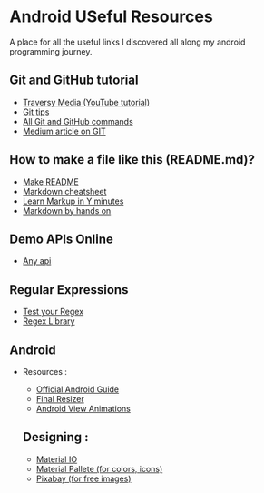 # Android USeful Resources
A place for all the useful links I discovered all along my android programming journey.

## Git and GitHub tutorial
* [Traversy Media (YouTube tutorial)](https://www.youtube.com/watch?v=SWYqp7iY_Tc)
* [Git tips](https://github.com/Quadrified/Git-Tips)
* [All Git and GitHub commands](https://github.com/joshnh/Git-Commands)
* [Medium article on GIT](https://itnext.io/become-a-git-pro-in-just-one-blog-a-thorough-guide-to-git-architecture-and-command-line-interface-93fbe9bdb395)

## How to make a file like this (README.md)?
* [Make README](https://www.makeareadme.com/)
* [Markdown cheatsheet](https://www.markdownguide.org/cheat-sheet)
* [Learn Markup in Y minutes](https://learnxinyminutes.com/docs/markdown/)
* [Markdown by hands on](https://commonmark.org/help/tutorial/index.html)

## Demo APIs Online
- [Any api](https://any-api.com/)

## Regular Expressions
- [Test your Regex](https://www.regular-expressions.info/javascriptexample.html)
- [Regex Library](http://regexlib.com/Search.aspx?k=alphabets&c=-1&m=-1&ps=20&AspxAutoDetectCookieSupport=1)
	
## Android

* Resources : 
	* [Official Android Guide](https://developer.android.com/guide)
	* [Final Resizer](https://github.com/asystat/Final-Android-Resizer)
	* [Android View Animations](https://github.com/daimajia/AndroidViewAnimations)
	
	## Designing : 
	* [Material IO](https://material.io/)
	* [Material Pallete (for colors, icons)](https://www.materialpalette.com/)	
	* [Pixabay (for free images)](https://pixabay.com/)

	
